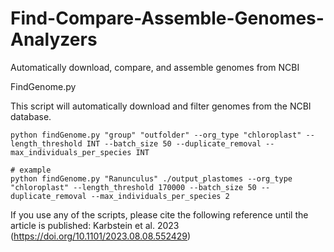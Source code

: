# Find-Compare-Assemble-Genomes-Analyzers
Automatically download, compare, and assemble genomes from NCBI

FindGenome.py

This script will automatically download and filter genomes from the NCBI database.

```
python findGenome.py "group" "outfolder" --org_type "chloroplast" --length_threshold INT --batch_size 50 --duplicate_removal --max_individuals_per_species INT

# example
python findGenome.py "Ranunculus" ./output_plastomes --org_type "chloroplast" --length_threshold 170000 --batch_size 50 --duplicate_removal --max_individuals_per_species 2

```


If you use any of the scripts, please cite the following reference until the article is published: Karbstein et al. 2023 (https://doi.org/10.1101/2023.08.08.552429)

